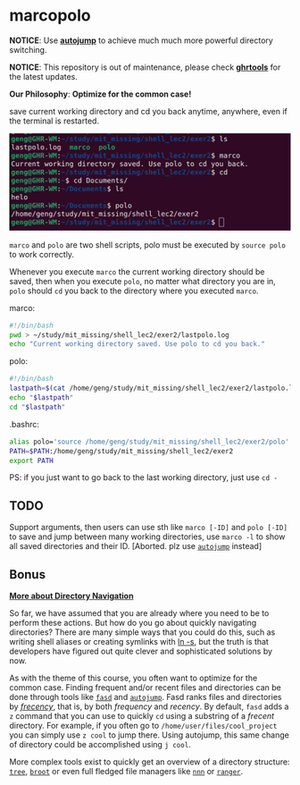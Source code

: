 # marcopolo

**NOTICE**: Use **[autojump](https://github.com/wting/autojump)** to achieve much much more powerful directory switching.

**NOTICE**: This repository is out of maintenance, please check **[ghrtools](https://github.com/njughr/ghrtools)** for the latest updates.

**Our Philosophy**: **Optimize for the common case!**

save current working directory and cd you back anytime, anywhere, even if the terminal is restarted.

![image-20220910142913316](README.assets/image-20220910142913316.png)

`marco` and `polo` are two shell scripts, polo must be executed by `source polo` to work correctly.

Whenever you execute `marco` the current working directory should be saved, then when you execute `polo`, no matter what directory you are in, `polo` should `cd` you back to the directory where you executed `marco`. 


marco:

```bash
#!/bin/bash
pwd > ~/study/mit_missing/shell_lec2/exer2/lastpolo.log
echo "Current working directory saved. Use polo to cd you back."
```

polo:

```bash
#!/bin/bash
lastpath=$(cat /home/geng/study/mit_missing/shell_lec2/exer2/lastpolo.log)
echo "$lastpath"
cd "$lastpath" 
```

.bashrc:

```bash
alias polo='source /home/geng/study/mit_missing/shell_lec2/exer2/polo'
PATH=$PATH:/home/geng/study/mit_missing/shell_lec2/exer2
export PATH
```

PS: if you just want to go back to the last working directory, just use `cd -`

## TODO

Support arguments, then users can use sth like `marco [-ID]` and `polo [-ID]` to save and jump between many working directories, use `marco -l` to show all saved directories and their ID. [Aborted. plz use [`autojump`](https://github.com/wting/autojump) instead]

## Bonus

**[More about Directory Navigation](https://missing.csail.mit.edu/2020/shell-tools/)**

So far, we have assumed that you are already where you need to be to  perform these actions. But how do you go about quickly navigating  directories? There are many simple ways that you could do this, such as writing shell aliases or creating symlinks with [ln -s](https://www.man7.org/linux/man-pages/man1/ln.1.html), but the truth is that developers have figured out quite clever and sophisticated solutions by now.

As with the theme of this course, you often want to optimize for the common case. Finding frequent and/or recent files and directories can be done through tools like [`fasd`](https://github.com/clvv/fasd) and [`autojump`](https://github.com/wting/autojump). Fasd ranks files and directories by [*frecency*](https://web.archive.org/web/20210421120120/https://developer.mozilla.org/en-US/docs/Mozilla/Tech/Places/Frecency_algorithm), that is, by both *frequency* and *recency*. By default, `fasd` adds a `z` command that you can use to quickly `cd` using a substring of a *frecent* directory. For example, if you often go to `/home/user/files/cool_project` you can simply use `z cool` to jump there. Using autojump, this same change of directory could be accomplished using `j cool`.

More complex tools exist to quickly get an overview of a directory structure: [`tree`](https://linux.die.net/man/1/tree), [`broot`](https://github.com/Canop/broot) or even full fledged file managers like [`nnn`](https://github.com/jarun/nnn) or [`ranger`](https://github.com/ranger/ranger).
